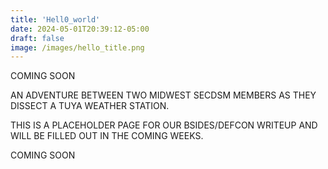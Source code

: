 ```yaml
---
title: 'Hell0_world'
date: 2024-05-01T20:39:12-05:00
draft: false
image: /images/hello_title.png
---
```


COMING SOON

AN ADVENTURE BETWEEN TWO MIDWEST SECDSM MEMBERS AS THEY DISSECT A TUYA WEATHER STATION. 

THIS IS A PLACEHOLDER PAGE FOR OUR BSIDES/DEFCON WRITEUP AND WILL BE FILLED OUT IN THE COMING WEEKS. 

COMING SOON